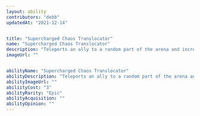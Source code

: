 ```yaml
---
layout: ability
contributors: "debb"
updatedAt: "2021-12-14"


title: "Supercharged Chaos Translocator"
name: "Supercharged Chaos Translocator"
description: "Teleports an ally to a random part of the arena and increases their damage for 4 seconds"
imageUrl: ""


abilityName: "Supercharged Chaos Translocator"
abilityDescription: "Teleports an ally to a random part of the arena and increases their damage for 4 seconds"
abilityImageUrl: ""
abiliityCost: "3"
abilityRarity: "Epic"
abilityAcquisition: ""
abilityOpinion: ""
---
```

